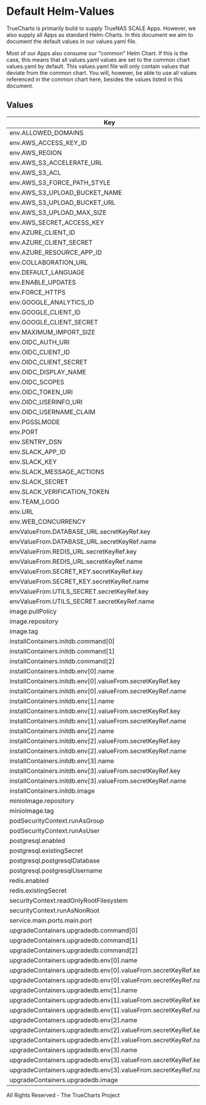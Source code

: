 # Default Helm-Values

TrueCharts is primarily build to supply TrueNAS SCALE Apps.
However, we also supply all Apps as standard Helm-Charts. In this document we aim to document the default values in our values.yaml file.

Most of our Apps also consume our "common" Helm Chart.
If this is the case, this means that all values.yaml values are set to the common chart values.yaml by default. This values.yaml file will only contain values that deviate from the common chart.
You will, however, be able to use all values referenced in the common chart here, besides the values listed in this document.

## Values

| Key | Type | Default | Description |
|-----|------|---------|-------------|
| env.ALLOWED_DOMAINS | string | `""` |  |
| env.AWS_ACCESS_KEY_ID | string | `""` |  |
| env.AWS_REGION | string | `""` |  |
| env.AWS_S3_ACCELERATE_URL | string | `""` |  |
| env.AWS_S3_ACL | string | `""` |  |
| env.AWS_S3_FORCE_PATH_STYLE | bool | `true` |  |
| env.AWS_S3_UPLOAD_BUCKET_NAME | string | `""` |  |
| env.AWS_S3_UPLOAD_BUCKET_URL | string | `""` |  |
| env.AWS_S3_UPLOAD_MAX_SIZE | int | `26214400` |  |
| env.AWS_SECRET_ACCESS_KEY | string | `""` |  |
| env.AZURE_CLIENT_ID | string | `""` |  |
| env.AZURE_CLIENT_SECRET | string | `""` |  |
| env.AZURE_RESOURCE_APP_ID | string | `""` |  |
| env.COLLABORATION_URL | string | `""` |  |
| env.DEFAULT_LANGUAGE | string | `"en_US"` |  |
| env.ENABLE_UPDATES | bool | `true` |  |
| env.FORCE_HTTPS | bool | `false` |  |
| env.GOOGLE_ANALYTICS_ID | string | `""` |  |
| env.GOOGLE_CLIENT_ID | string | `""` |  |
| env.GOOGLE_CLIENT_SECRET | string | `""` |  |
| env.MAXIMUM_IMPORT_SIZE | int | `5120000` |  |
| env.OIDC_AUTH_URI | string | `""` |  |
| env.OIDC_CLIENT_ID | string | `""` |  |
| env.OIDC_CLIENT_SECRET | string | `""` |  |
| env.OIDC_DISPLAY_NAME | string | `""` |  |
| env.OIDC_SCOPES | string | `""` |  |
| env.OIDC_TOKEN_URI | string | `""` |  |
| env.OIDC_USERINFO_URI | string | `""` |  |
| env.OIDC_USERNAME_CLAIM | string | `""` |  |
| env.PGSSLMODE | string | `"disable"` |  |
| env.PORT | string | `"{{ .Values.service.main.ports.main.port }}"` |  |
| env.SENTRY_DSN | string | `""` |  |
| env.SLACK_APP_ID | string | `""` |  |
| env.SLACK_KEY | string | `""` |  |
| env.SLACK_MESSAGE_ACTIONS | bool | `true` |  |
| env.SLACK_SECRET | string | `""` |  |
| env.SLACK_VERIFICATION_TOKEN | string | `""` |  |
| env.TEAM_LOGO | string | `""` |  |
| env.URL | string | `"http://localhost:{{ .Values.service.main.ports.main.port }}"` |  |
| env.WEB_CONCURRENCY | int | `1` |  |
| envValueFrom.DATABASE_URL.secretKeyRef.key | string | `"url-noql"` |  |
| envValueFrom.DATABASE_URL.secretKeyRef.name | string | `"dbcreds"` |  |
| envValueFrom.REDIS_URL.secretKeyRef.key | string | `"url"` |  |
| envValueFrom.REDIS_URL.secretKeyRef.name | string | `"rediscreds"` |  |
| envValueFrom.SECRET_KEY.secretKeyRef.key | string | `"SECRET_KEY"` |  |
| envValueFrom.SECRET_KEY.secretKeyRef.name | string | `"outline-secrets"` |  |
| envValueFrom.UTILS_SECRET.secretKeyRef.key | string | `"UTILS_SECRET"` |  |
| envValueFrom.UTILS_SECRET.secretKeyRef.name | string | `"outline-secrets"` |  |
| image.pullPolicy | string | `"IfNotPresent"` |  |
| image.repository | string | `"tccr.io/truecharts/outline"` |  |
| image.tag | string | `"v0.62.0@sha256:9350ace6f88ae314620ab32e9990481d0e89895409b171fa0545b8ef9f7ede65"` |  |
| installContainers.initdb.command[0] | string | `"sh"` |  |
| installContainers.initdb.command[1] | string | `"-c"` |  |
| installContainers.initdb.command[2] | string | `"yarn sequelize db:migrate --env=production-ssl-disabled"` |  |
| installContainers.initdb.env[0].name | string | `"DATABASE_URL"` |  |
| installContainers.initdb.env[0].valueFrom.secretKeyRef.key | string | `"url-noql"` |  |
| installContainers.initdb.env[0].valueFrom.secretKeyRef.name | string | `"dbcreds"` |  |
| installContainers.initdb.env[1].name | string | `"REDIS_URL"` |  |
| installContainers.initdb.env[1].valueFrom.secretKeyRef.key | string | `"url"` |  |
| installContainers.initdb.env[1].valueFrom.secretKeyRef.name | string | `"rediscreds"` |  |
| installContainers.initdb.env[2].name | string | `"SECRET_KEY"` |  |
| installContainers.initdb.env[2].valueFrom.secretKeyRef.key | string | `"SECRET_KEY"` |  |
| installContainers.initdb.env[2].valueFrom.secretKeyRef.name | string | `"outline-secrets"` |  |
| installContainers.initdb.env[3].name | string | `"UTILS_SECRET"` |  |
| installContainers.initdb.env[3].valueFrom.secretKeyRef.key | string | `"UTILS_SECRET"` |  |
| installContainers.initdb.env[3].valueFrom.secretKeyRef.name | string | `"outline-secrets"` |  |
| installContainers.initdb.image | string | `"{{ .Values.image.repository }}:{{ .Values.image.tag }}"` |  |
| minioImage.repository | string | `"tccr.io/truecharts/minio"` |  |
| minioImage.tag | string | `"latest@sha256:48155f02fc4d506b034e87c92c145c7031f8ef1df8354a73d7b28d237fc1e403"` |  |
| podSecurityContext.runAsGroup | int | `0` |  |
| podSecurityContext.runAsUser | int | `0` |  |
| postgresql.enabled | bool | `true` |  |
| postgresql.existingSecret | string | `"dbcreds"` |  |
| postgresql.postgresqlDatabase | string | `"outline"` |  |
| postgresql.postgresqlUsername | string | `"outline"` |  |
| redis.enabled | bool | `true` |  |
| redis.existingSecret | string | `"rediscreds"` |  |
| securityContext.readOnlyRootFilesystem | bool | `false` |  |
| securityContext.runAsNonRoot | bool | `false` |  |
| service.main.ports.main.port | int | `10196` |  |
| upgradeContainers.upgradedb.command[0] | string | `"sh"` |  |
| upgradeContainers.upgradedb.command[1] | string | `"-c"` |  |
| upgradeContainers.upgradedb.command[2] | string | `"yarn sequelize db:migrate --env=production-ssl-disabled"` |  |
| upgradeContainers.upgradedb.env[0].name | string | `"DATABASE_URL"` |  |
| upgradeContainers.upgradedb.env[0].valueFrom.secretKeyRef.key | string | `"url-noql"` |  |
| upgradeContainers.upgradedb.env[0].valueFrom.secretKeyRef.name | string | `"dbcreds"` |  |
| upgradeContainers.upgradedb.env[1].name | string | `"REDIS_URL"` |  |
| upgradeContainers.upgradedb.env[1].valueFrom.secretKeyRef.key | string | `"url"` |  |
| upgradeContainers.upgradedb.env[1].valueFrom.secretKeyRef.name | string | `"rediscreds"` |  |
| upgradeContainers.upgradedb.env[2].name | string | `"SECRET_KEY"` |  |
| upgradeContainers.upgradedb.env[2].valueFrom.secretKeyRef.key | string | `"SECRET_KEY"` |  |
| upgradeContainers.upgradedb.env[2].valueFrom.secretKeyRef.name | string | `"outline-secrets"` |  |
| upgradeContainers.upgradedb.env[3].name | string | `"UTILS_SECRET"` |  |
| upgradeContainers.upgradedb.env[3].valueFrom.secretKeyRef.key | string | `"UTILS_SECRET"` |  |
| upgradeContainers.upgradedb.env[3].valueFrom.secretKeyRef.name | string | `"outline-secrets"` |  |
| upgradeContainers.upgradedb.image | string | `"{{ .Values.image.repository }}:{{ .Values.image.tag }}"` |  |

All Rights Reserved - The TrueCharts Project
